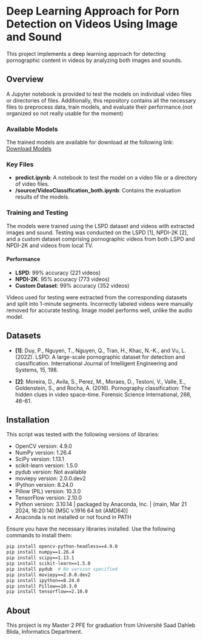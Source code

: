 # Deep Learning Approach for Porn Detection on Videos Using Image and Sound

This project implements a deep learning approach for detecting pornographic content in videos by analyzing both images and sounds.

## Overview

A Jupyter notebook is provided to test the models on individual video files or directories of files. Additionally, this repository contains all the necessary files to preprocess data, train models, and evaluate their performance.(not organized so not really usable for the moment)
### Available Models

The trained models are available for download at the following link:
[Download Models](https://drive.google.com/drive/folders/1CEwlOINEgbiC2PGFgF5fpSExXv9BONcw?usp=sharing)

### Key Files

- **predict.ipynb**: A notebook to test the model on a video file or a directory of video files.
- **/source/VideoClassification_both.ipynb**: Contains the evaluation results of the models.

### Training and Testing

The models were trained using the LSPD dataset and videos with extracted images and sound. Testing was conducted on the LSPD [1], NPDI-2K [2], and a custom dataset comprising pornographic videos from both LSPD and NPDI-2K and videos from local TV.

#### Performance

- **LSPD**: 99% accuracy (221 videos)
- **NPDI-2K**: 95% accuracy (773 videos)
- **Custom Dataset**: 99% accuracy (352 videos)

Videos used for testing were extracted from the corresponding datasets and split into 1-minute segments. Incorrectly labeled videos were manually removed for accurate testing.
Image model performs well, unlike the audio model. 




## Datasets
- **[1]**: Duy, P., Nguyen, T., Nguyen, Q., Tran, H., Khac, N.-K., and Vu, L. (2022). LSPD: A large-scale pornographic dataset for detection and classification. International Journal of Intelligent Engineering and Systems, 15, 198.
   
- **[2]**: Moreira, D., Avila, S., Perez, M., Moraes, D., Testoni, V., Valle, E., Goldenstein, S., and Rocha, A. (2016). Pornography classification: The hidden clues in video space–time. Forensic Science International, 268, 46–61.






## Installation
This script was tested with the following versions of libraries:

- OpenCV version: 4.9.0
- NumPy version: 1.26.4
- SciPy version: 1.13.1
- scikit-learn version: 1.5.0
- pydub version: Not available
- moviepy version: 2.0.0.dev2
- IPython version: 8.24.0
- Pillow (PIL) version: 10.3.0
- TensorFlow version: 2.10.0
- Python version: 3.10.14 | packaged by Anaconda, Inc. | (main, Mar 21 2024, 16:20:14) [MSC v.1916 64 bit (AMD64)]
- Anaconda is not installed or not found in PATH

Ensure you have the necessary libraries installed. Use the following commands to install them:

```bash
pip install opencv-python-headless==4.9.0
pip install numpy==1.26.4
pip install scipy==1.13.1
pip install scikit-learn==1.5.0
pip install pydub  # No version specified
pip install moviepy==2.0.0.dev2
pip install ipython==8.24.0
pip install Pillow==10.3.0
pip install tensorflow==2.10.0
```

## About
This project is my Master 2 PFE for graduation from Université Saad Dahleb Blida, Informatics Department.
